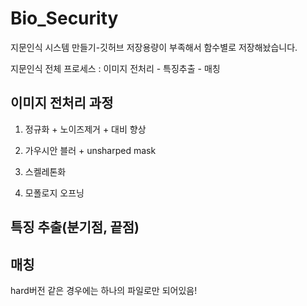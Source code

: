 # Bio_Security
지문인식 시스템 만들기-깃허브 저장용량이 부족해서 함수별로 저장해놨습니다.

지문인식 전체 프로세스 :
이미지 전처리 - 특징추출 - 매칭

## 이미지 전처리 과정 

1. 정규화 + 노이즈제거 + 대비 향상

2. 가우시안 블러 + unsharped mask

3. 스켈레톤화

4. 모폴로지 오프닝

## 특징 추출(분기점, 끝점)

## 매칭

hard버전 같은 경우에는 하나의 파일로만 되어있음!
